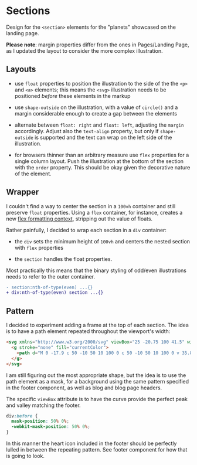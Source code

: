 # Sections

Design for the `<section>` elements for the "planets" showcased on the landing page.

**Please note**: margin properties differ from the ones in Pages/Landing Page, as I updated the layout to consider the more complex illustration.

## Layouts

- use `float` properties to position the illustration to the side of the the `<p>` and `<a>` elements; this means the `<svg>` illustration needs to be positioned _before_ these elements in the markup

- use `shape-outside` on the illustration, with a value of `circle()` and a margin considerable enough to create a gap between the elements

- alternate between `float: right` and `float: left`, adjusting the `margin` accordingly. Adjust also the `text-align` property, but only if `shape-outside` is supported and the text can wrap on the left side of the illustration.

- for browsers thinner than an arbitrary measure use `flex` properties for a single column layout. Push the illustration at the bottom of the section with the `order` property. This should be okay given the decorative nature of the element.

## Wrapper

I couldn't find a way to center the section in a `100vh` container and still preserve `float` properties. Using a `flex` container, for instance, creates a new [flex formatting context](https://www.w3.org/TR/css-flexbox-1/#flex-formatting-context), stripping out the value of floats.

Rather painfully, I decided to wrap each section in a `div` container:

- the `div` sets the minimum height of `100vh` and centers the nested section with `flex` properties

- the `section` handles the float properties.

Most practically this means that the binary styling of odd/even illustrations needs to refer to the outer container.

```diff
- section:nth-of-type(even) ...{}
+ div:nth-of-type(even) section ...{}
```

## Pattern

I decided to experiment adding a frame at the top of each section. The idea is to have a path element repeated throughout the viewport's width:

```html
<svg xmlns="http://www.w3.org/2000/svg" viewBox="25 -20.75 100 41.5" width="100" height="41.5">
  <g stroke="none" fill="currentColor">
    <path d="M 0 -17.9 c 50 -10 50 10 100 0 c 50 -10 50 10 100 0 v 35.8 c -50 10 -50 -10 -100 0 c -50 10 -50 -10 -100 0" />
  </g>
</svg>
```

I am still figuring out the most appropriate shape, but the idea is to use the path element as a mask, for a background using the same pattern specified in the footer component, as well as blog and blog page headers.

The specific `viewBox` attribute is to have the curve provide the perfect peak and valley matching the footer.

```css
div:before {
  mask-position: 50% 0%;
  -webkit-mask-position: 50% 0%;
}
```

In this manner the heart icon included in the footer should be perfectly lulled in between the repeating pattern. See footer component for how that is going to look.
